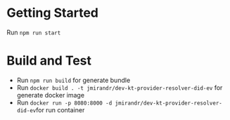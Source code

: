 # Getting Started

Run ```npm run start```
# Build and Test

- Run ```npm run build``` for generate bundle
- Run ```docker build . -t jmirandr/dev-kt-provider-resolver-did-ev``` for generate docker image
- Run ```docker run -p 8080:8000 -d jmirandr/dev-kt-provider-resolver-did-ev```for run container